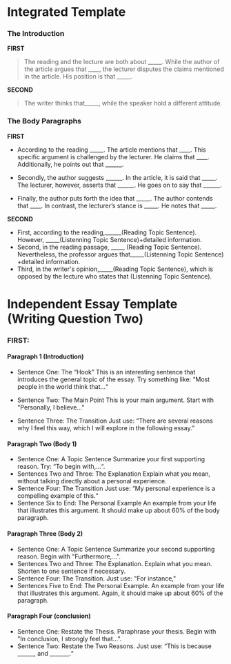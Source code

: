 # Integrated Template

### The Introduction
   **FIRST**
   > The reading and the lecture are both about _____. 
   While the author of the article argues that ____, the lecturer disputes the claims mentioned in the article. 
   His position is that _____.

**SECOND**

>The writer thinks that_____, while the speaker hold a  different attitude.



### The Body Paragraphs

   **FIRST**
>
   - According to the reading  _____.
    The article mentions that ____.
    This specific argument is challenged by the lecturer.
    He claims that ____.
    Additionally, he points out that ______.

-   Secondly, the author suggests ______.
    In the article, it is said that _____.
    The lecturer, however, asserts that ______.
    He goes on to say that ______.

-   Finally, the author puts forth the idea that _____.
    The author contends that ____.
    In contrast, the lecturer’s stance is  _____.
    He notes that _____.


   **SECOND**
   >
   - First, according to the reading,______(Reading Topic Sentence). However, _____(Listenning Topic Sentence)+detailed information.
   - Second, in the reading passage, _____ (Reading Topic Sentence). Nevertheless, the professor argues that_____(Listenning Topic Sentence) +detailed information.
   - Third, in the writer's opinion,_____(Reading Topic Sentence), which is opposed by the lecture who states that (Listenning Topic Sentence).
 
# Independent Essay Template (Writing Question Two)

### FIRST:
#### Paragraph 1 (Introduction)
>
-    Sentence One: The “Hook”
This is an interesting sentence that introduces the general topic of the essay.  Try something like:  “Most people in the world think that…“

-   Sentence Two: The Main Point
This is your main argument. Start with "Personally, I believe…"
-   Sentence Three: The Transition
Just use: “There are several reasons why I feel this way, which I will explore in the following essay.”

#### Paragraph Two (Body 1)

>
-   Sentence One: A Topic Sentence
Summarize your first supporting reason. Try: “To begin with,…“.
-   Sentences Two and Three: The Explanation
Explain what you mean, without talking directly about a personal experience.
-   Sentence Four: The Transition
Just use: “My personal experience is a compelling example of this.“
-   Sentence Six to End: The Personal Example
An example from your life that illustrates this argument. It should make up about 60% of the body paragraph.

#### Paragraph Three (Body 2)
>
-   Sentence One: A Topic Sentence
Summarize your second supporting reason. Begin with "Furthermore,…".
-   Sentences Two and Three: The Explanation. Explain what you mean. Shorten to one sentence if necessary.
-   Sentence Four: The Transition. Just use: "For instance,"
-   Sentences Five to End: The Personal Example. An example from your life that illustrates this argument. Again, it should make up about 60% of the paragraph.


#### Paragraph Four (conclusion)
>
-   Sentence One: Restate the Thesis. Paraphrase your thesis. Begin with "In conclusion, I strongly feel that…".
-   Sentence Two: Restate the Two Reasons. Just use: “This is because ______, and _______.“